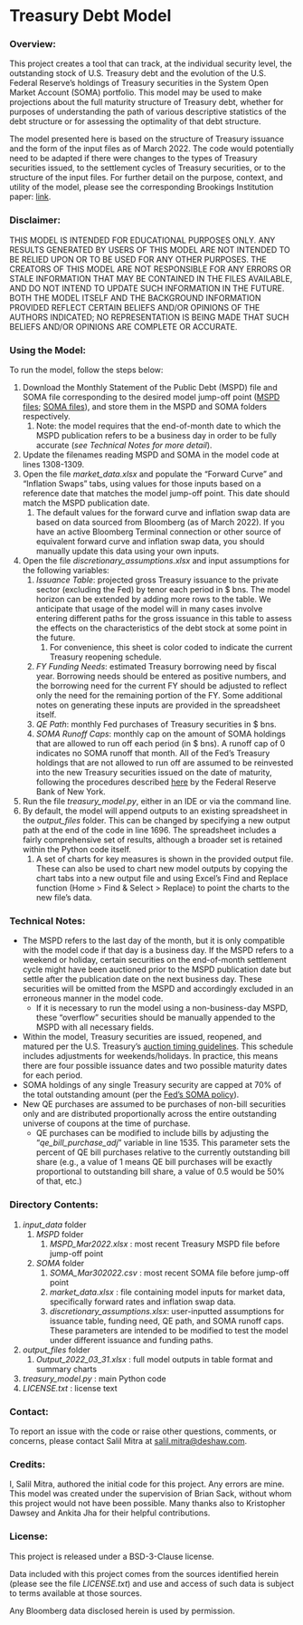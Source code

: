 # Treasury Debt Model

### Overview:
This project creates a tool that can track, at the individual security level, the outstanding stock of U.S. Treasury debt and the evolution of the U.S. Federal Reserve’s holdings of Treasury securities in the System Open Market Account (SOMA) portfolio. This model may be used to make projections about the full maturity structure of Treasury debt, whether for purposes of understanding the path of various descriptive statistics of the debt structure or for assessing the optimality of that debt structure.  

The model presented here is based on the structure of Treasury issuance and the form of the input files as of March 2022.  The code would potentially need to be adapted if there were changes to the types of Treasury securities issued, to the settlement cycles of Treasury securities, or to the structure of the input files. For further detail on the purpose, context, and utility of the model, please see the corresponding Brookings Institution paper: [link](https://www.brookings.edu/blog/up-front/2022/07/27/projecting-the-structure-of-us-treasury-debt/).

### Disclaimer:  
THIS MODEL IS INTENDED FOR EDUCATIONAL PURPOSES ONLY.  ANY RESULTS GENERATED BY USERS OF THIS MODEL ARE NOT INTENDED TO BE RELIED UPON OR TO BE USED FOR ANY OTHER PURPOSES.  THE CREATORS OF THIS MODEL ARE NOT RESPONSIBLE FOR ANY ERRORS OR STALE INFORMATION THAT MAY BE CONTAINED IN THE FILES AVAILABLE, AND DO NOT INTEND TO UPDATE SUCH INFORMATION IN THE FUTURE.  BOTH THE MODEL ITSELF AND THE BACKGROUND INFORMATION PROVIDED REFLECT CERTAIN BELIEFS AND/OR OPINIONS OF THE AUTHORS INDICATED; NO REPRESENTATION IS BEING MADE THAT SUCH BELIEFS AND/OR OPINIONS ARE COMPLETE OR ACCURATE.

### Using the Model:  
To run the model, follow the steps below:
1. Download the Monthly Statement of the Public Debt (MSPD) file and SOMA file corresponding to the desired model jump-off point ([MSPD files](https://fiscaldata.treasury.gov/datasets/monthly-statement-public-debt/summary-of-treasury-securities-outstanding); [SOMA files](https://www.newyorkfed.org/markets/soma-holdings)), and store them in the MSPD and SOMA folders respectively.  
   1. Note: the model requires that the end-of-month date to which the MSPD publication refers to be a business day in order to be fully accurate (*see Technical Notes for more detail*).
2. Update the filenames reading MSPD and SOMA in the model code at lines 1308-1309.  
3. Open the file *market_data.xlsx* and populate the “Forward Curve” and “Inflation Swaps” tabs, using values for those inputs based on a reference date that matches the model jump-off point. This date should match the MSPD publication date.  
   1. The default values for the forward curve and inflation swap data are based on data sourced from Bloomberg (as of March 2022). If you have an active Bloomberg Terminal connection or other source of equivalent forward curve and inflation swap data, you should  manually update this data using your own inputs.
4. Open the file *discretionary_assumptions.xlsx* and input assumptions for the following variables:  
   1. *Issuance Table*: projected gross Treasury issuance to the private sector (excluding the Fed) by tenor each period in $ bns. The model horizon can be extended by adding more rows to the table. We anticipate that usage of the model will in many cases involve entering different paths for the gross issuance in this table to assess the effects on the characteristics of the debt stock at some point in the future.  
      1. For convenience, this sheet is color coded to indicate the current Treasury reopening schedule.  
   2. *FY Funding Needs*:  estimated Treasury borrowing need by fiscal year. Borrowing needs should be entered as positive numbers, and the borrowing need for the current FY should be adjusted to reflect only the need for the remaining portion of the FY. Some additional notes on generating these inputs are provided in the spreadsheet itself.  
   3. *QE Path*: monthly Fed purchases of Treasury securities in $ bns.
   4. *SOMA Runoff Caps*: monthly cap on the amount of SOMA holdings that are allowed to run off each period (in $ bns). A runoff cap of 0 indicates no SOMA runoff that month. All of the Fed’s Treasury holdings that are not allowed to run off are assumed to be reinvested into the new Treasury securities issued on the date of maturity, following the procedures described [here](https://www.newyorkfed.org/markets/treasury-rollover-faq) by the Federal Reserve Bank of New York.  
5. Run the file *treasury_model.py*, either in an IDE or via the command line.
6. By default, the model will append outputs to an existing spreadsheet in the *output_files* folder. This can be changed by specifying a new output path at the end of the code in line 1696. The spreadsheet includes a fairly comprehensive set of results, although a broader set is retained within the Python code itself.
   1. A set of charts for key measures is shown in the provided output file. These can also be used to chart new model outputs by copying the chart tabs into a new output file and using Excel’s Find and Replace function (Home > Find & Select > Replace) to point the charts to the new file’s data.  

### Technical Notes:  
- The MSPD refers to the last day of the month, but it is only compatible with the model code if that day is a business day. If the MSPD refers to a weekend or holiday, certain securities on the end-of-month settlement cycle might have been auctioned prior to the MSPD publication date but settle after the publication date on the next business day. These securities will be omitted from the MSPD and accordingly excluded in an erroneous manner in the model code.
  - If it is necessary to run the model using a non-business-day MSPD, these “overflow” securities should be manually appended to the MSPD with all necessary fields.
- Within the model, Treasury securities are issued, reopened, and matured per the U.S. Treasury’s [auction timing guidelines](https://treasurydirect.gov/instit/auctfund/work/auctime/auctime.htm). This schedule includes adjustments for weekends/holidays. In practice, this means there are four possible issuance dates and two possible maturity dates for each period.
- SOMA holdings of any single Treasury security are capped at 70% of the total outstanding amount (per the [Fed’s SOMA policy](https://www.newyorkfed.org/markets/treasury-reinvestments-purchases-faq.html)).
- New QE purchases are assumed to be purchases of non-bill securities only and are distributed proportionally across the entire outstanding universe of coupons at the time of purchase.
  - QE purchases can be modified to include bills by adjusting the “*qe_bill_purchase_adj*” variable in line 1535. This parameter sets the percent of QE bill purchases relative to the currently outstanding bill share (e.g., a value of 1 means QE bill purchases will be exactly proportional to outstanding bill share, a value of 0.5 would be 50% of that, etc.)

### Directory Contents:  
1. *input_data* folder
   1. *MSPD* folder 
      1. *MSPD_Mar2022.xlsx* : most recent Treasury MSPD file before jump-off point 
   2. *SOMA* folder 
      1. *SOMA_Mar302022.csv* : most recent SOMA file before jump-off point 
      2. *market_data.xlsx* : file containing model inputs for market data, specifically forward rates and inflation swap data. 
      3. *discretionary_assumptions.xlsx*: user-inputted assumptions for issuance table, funding need, QE path, and SOMA runoff caps. These parameters are intended to be modified to test the model under different issuance and funding paths.
2. *output_files* folder 
   1. *Output_2022_03_31.xlsx* : full model outputs in table format and summary charts
3. *treasury_model.py* : main Python code
4. *LICENSE.txt* : license text

### Contact:  
To report an issue with the code or raise other questions, comments, or concerns, please contact Salil Mitra at [salil.mitra@deshaw.com](mailto:salil.mitra@deshaw.com).

### Credits:  
I, Salil Mitra, authored the initial code for this project. Any errors are mine. This model was created under the supervision of Brian Sack, without whom this project would not have been possible. Many thanks also to Kristopher Dawsey and Ankita Jha for their helpful contributions.

### License:  
This project is released under a BSD-3-Clause license.

Data included with this project comes from the sources identified herein (please see the file *LICENSE.txt*) and use and access of such data is subject to terms available at those sources.

Any Bloomberg data disclosed herein is used by permission.
